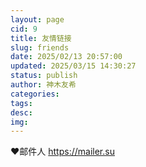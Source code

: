 ```yaml
---
layout: page
cid: 9
title: 友情链接
slug: friends
date: 2025/02/13 20:57:00
updated: 2025/03/15 14:30:27
status: publish
author: 神木友希
categories: 
tags: 
desc: 
img: 
---
```



♥️邮件人 https://mailer.su